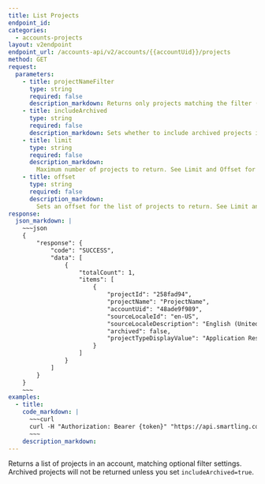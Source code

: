 ```yaml
---
title: List Projects
endpoint_id:
categories:
  - accounts-projects
layout: v2endpoint
endpoint_url: /accounts-api/v2/accounts/{{accountUid}}/projects
method: GET
request:
  parameters:
    - title: projectNameFilter
      type: string
      required: false
      description_markdown: Returns only projects matching the filter (case insensitive).
    - title: includeArchived
      type: string
      required: false
      description_markdown: Sets whether to include archived projects in the list. Defaults to `false`.
    - title: limit
      type: string
      required: false
      description_markdown:
        Maximum number of projects to return. See Limit and Offset for details. Maximum of 500 results per request.
    - title: offset
      type: string
      required: false
      description_markdown:
        Sets an offset for the list of projects to return. See Limit and Offset for details.
response:
  json_markdown: |
    ~~~json
    {
        "response": {
            "code": "SUCCESS",
            "data": [
                {
                    "totalCount": 1,
                    "items": [
                        {
                            "projectId": "258fad94",
                            "projectName": "ProjectName",
                            "accountUid": "48ade9f989",
                            "sourceLocaleId": "en-US",
                            "sourceLocaleDescription": "English (United States)",
                            "archived": false,
                            "projectTypeDisplayValue": "Application Resource Files",
                        }
                    ]
                }
            ]
        }
    }
    ~~~
examples:
  - title:
    code_markdown: |
      ~~~curl
      curl -H "Authorization: Bearer {token}" "https://api.smartling.com/files-api/v2/projects/{projectId}/file?fileUri={your-file-URI}"
      ~~~
    description_markdown:
---
```


Returns a list of projects in an account, matching optional filter settings. Archived projects will not be returned unless you set `includeArchived=true`.